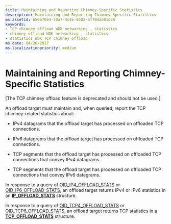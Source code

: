 ```yaml
---
title: Maintaining and Reporting Chimney-Specific Statistics
description: Maintaining and Reporting Chimney-Specific Statistics
ms.assetid: b50b70e4-70a7-4c4e-860a-af70dab01d38
keywords:
- TCP chimney offload WDK networking , statistics
- chimney offload WDK networking , statistics
- statistics WDK TCP chimney offload
ms.date: 04/20/2017
ms.localizationpriority: medium
---
```


# Maintaining and Reporting Chimney-Specific Statistics


\[The TCP chimney offload feature is deprecated and should not be used.\]

An offload target must maintain and, when queried, report the TCP chimney-related statistics about:

-   IPv4 datagrams that the offload target has processed on offloaded TCP connections.

-   IPv6 datagrams that the offload target has processed on offloaded TCP connections.

-   TCP segments that the offload target has processed on offloaded TCP connections that convey IPv4 datagrams.

-   TCP segments that the offload target has processed on offloaded TCP connections that convey IPv6 datagrams.

In response to a query of [OID\_IP4\_OFFLOAD\_STATS](https://msdn.microsoft.com/library/windows/hardware/ff569758) or [OID\_IP6\_OFFLOAD\_STATS](https://msdn.microsoft.com/library/windows/hardware/ff569759), an offload target returns IPv4 or IPv6 statistics in an [**IP\_OFFLOAD\_STATS**](https://msdn.microsoft.com/library/windows/hardware/ff557022) structure.

In response to a query of [OID\_TCP4\_OFFLOAD\_STATS](https://msdn.microsoft.com/library/windows/hardware/ff569800) or [OID\_TCP6\_OFFLOAD\_STATS](https://msdn.microsoft.com/library/windows/hardware/ff569801), an offload target returns TCP statistics in a [**TCP\_OFFLOAD\_STATS**](https://msdn.microsoft.com/library/windows/hardware/ff570940) structure.

 

 





